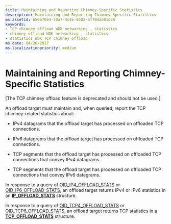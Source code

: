 ```yaml
---
title: Maintaining and Reporting Chimney-Specific Statistics
description: Maintaining and Reporting Chimney-Specific Statistics
ms.assetid: b50b70e4-70a7-4c4e-860a-af70dab01d38
keywords:
- TCP chimney offload WDK networking , statistics
- chimney offload WDK networking , statistics
- statistics WDK TCP chimney offload
ms.date: 04/20/2017
ms.localizationpriority: medium
---
```


# Maintaining and Reporting Chimney-Specific Statistics


\[The TCP chimney offload feature is deprecated and should not be used.\]

An offload target must maintain and, when queried, report the TCP chimney-related statistics about:

-   IPv4 datagrams that the offload target has processed on offloaded TCP connections.

-   IPv6 datagrams that the offload target has processed on offloaded TCP connections.

-   TCP segments that the offload target has processed on offloaded TCP connections that convey IPv4 datagrams.

-   TCP segments that the offload target has processed on offloaded TCP connections that convey IPv6 datagrams.

In response to a query of [OID\_IP4\_OFFLOAD\_STATS](https://msdn.microsoft.com/library/windows/hardware/ff569758) or [OID\_IP6\_OFFLOAD\_STATS](https://msdn.microsoft.com/library/windows/hardware/ff569759), an offload target returns IPv4 or IPv6 statistics in an [**IP\_OFFLOAD\_STATS**](https://msdn.microsoft.com/library/windows/hardware/ff557022) structure.

In response to a query of [OID\_TCP4\_OFFLOAD\_STATS](https://msdn.microsoft.com/library/windows/hardware/ff569800) or [OID\_TCP6\_OFFLOAD\_STATS](https://msdn.microsoft.com/library/windows/hardware/ff569801), an offload target returns TCP statistics in a [**TCP\_OFFLOAD\_STATS**](https://msdn.microsoft.com/library/windows/hardware/ff570940) structure.

 

 





